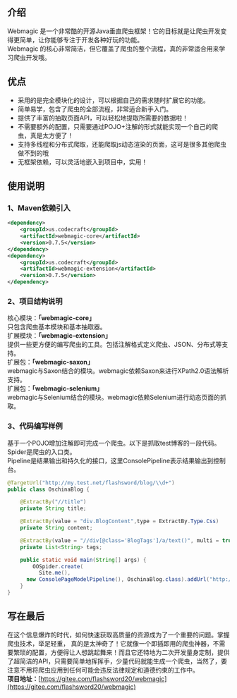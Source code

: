 <a name="NFmcx"></a>
## 介绍
Webmagic 是一个非常酷的开源Java垂直爬虫框架！它的目标就是让爬虫开发变得更简单，让你能够专注于开发各种好玩的功能。<br />Webmagic 的核心非常简洁，但它覆盖了爬虫的整个流程，真的非常适合用来学习爬虫开发哦。
<a name="eRzhS"></a>
## 优点

- 采用的是完全模块化的设计，可以根据自己的需求随时扩展它的功能。
- 简单易学，包含了爬虫的全部流程，非常适合新手入门。
- 提供了丰富的抽取页面API，可以轻松地提取所需要的数据啦！
- 不需要额外的配置，只需要通过POJO+注解的形式就能实现一个自己的爬虫，真是太方便了！
- 支持多线程和分布式爬取，还能爬取js动态渲染的页面，这可是很多其他爬虫做不到的哦
- 无框架依赖，可以灵活地嵌入到项目中，实用！
<a name="GXvqS"></a>
## 使用说明
<a name="XgcVh"></a>
### 1、Maven依赖引入
```xml
<dependency>
    <groupId>us.codecraft</groupId>
    <artifactId>webmagic-core</artifactId>
    <version>0.7.5</version>
</dependency>
<dependency>
    <groupId>us.codecraft</groupId>
    <artifactId>webmagic-extension</artifactId>
    <version>0.7.5</version>
</dependency>
```
<a name="vhSCJ"></a>
### 2、项目结构说明
核心模块：**「webmagic-core」**<br />只包含爬虫基本模块和基本抽取器。<br />扩展模块：**「webmagic-extension」**<br />提供一些更方便的编写爬虫的工具。包括注解格式定义爬虫、JSON、分布式等支持。<br />扩展包：**「webmagic-saxon」**<br />webmagic与Saxon结合的模块。webmagic依赖Saxon来进行XPath2.0语法解析支持。<br />扩展包：**「webmagic-selenium」**<br />webmagic与Selenium结合的模块。webmagic依赖Selenium进行动态页面的抓取。
<a name="PQxVC"></a>
### 3、代码编写样例
基于一个POJO增加注解即可完成一个爬虫。以下是抓取test博客的一段代码。Spider是爬虫的入口类。<br />Pipeline是结果输出和持久化的接口，这里ConsolePipeline表示结果输出到控制台。
```java
@TargetUrl("http://my.test.net/flashsword/blog/\\d+")
public class OschinaBlog {

    @ExtractBy("//title")
    private String title;

    @ExtractBy(value = "div.BlogContent",type = ExtractBy.Type.Css)
    private String content;

    @ExtractBy(value = "//div[@class='BlogTags']/a/text()", multi = true)
    private List<String> tags;

    public static void main(String[] args) {
        OOSpider.create(
          Site.me(),
      new ConsolePageModelPipeline(), OschinaBlog.class).addUrl("http://my.test.net/flashsword/blog").run();
    }
}
```
<a name="FlRGh"></a>
## 写在最后
在这个信息爆炸的时代，如何快速获取高质量的资源成为了一个重要的问题。掌握爬虫技术，举足轻重，  真的是太神奇了！它就像一个即插即用的爬虫神器，不需要繁琐的配置，方便得让人想跳起舞来！而且它还特地为二次开发量身定制，提供了超简洁的API，只需要简单地挥挥手，少量代码就能生成一个爬虫，当然了，要注意不用将爬虫应用到任何可能会违反法律规定和道德约束的工作中。<br />**项目地址：**[https://gitee.com/flashsword20/webmagic](https://gitee.com/flashsword20/webmagic)

